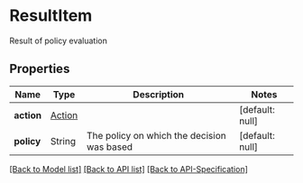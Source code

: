 # ResultItem
Result of policy evaluation
## Properties
Name | Type | Description | Notes
------------ | ------------- | ------------- | -------------
**action** | [Action](../Models/Action.md) |  | [default: null]
**policy** | String | The policy on which the decision was based | [default: null]

[[Back to Model list]](../README.md#documentation-for-models) [[Back to API list]](../README.md#documentation-for-api-endpoints) [[Back to API-Specification]](../README.md)

